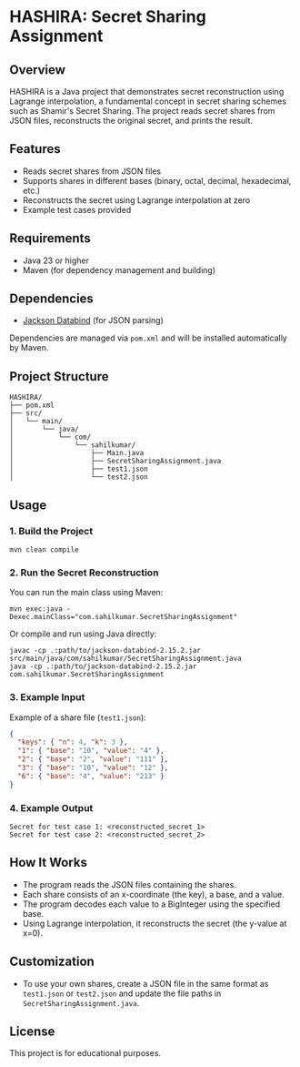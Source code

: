 # HASHIRA: Secret Sharing Assignment

## Overview

HASHIRA is a Java project that demonstrates secret reconstruction using Lagrange interpolation, a fundamental concept in secret sharing schemes such as Shamir's Secret Sharing. The project reads secret shares from JSON files, reconstructs the original secret, and prints the result.

## Features
- Reads secret shares from JSON files
- Supports shares in different bases (binary, octal, decimal, hexadecimal, etc.)
- Reconstructs the secret using Lagrange interpolation at zero
- Example test cases provided

## Requirements
- Java 23 or higher
- Maven (for dependency management and building)

## Dependencies
- [Jackson Databind](https://github.com/FasterXML/jackson-databind) (for JSON parsing)

Dependencies are managed via `pom.xml` and will be installed automatically by Maven.

## Project Structure
```
HASHIRA/
├── pom.xml
├── src/
│   └── main/
│       └── java/
│           └── com/
│               └── sahilkumar/
│                   ├── Main.java
│                   ├── SecretSharingAssignment.java
│                   ├── test1.json
│                   └── test2.json
```

## Usage

### 1. Build the Project
```
mvn clean compile
```

### 2. Run the Secret Reconstruction
You can run the main class using Maven:
```
mvn exec:java -Dexec.mainClass="com.sahilkumar.SecretSharingAssignment"
```
Or compile and run using Java directly:
```
javac -cp .:path/to/jackson-databind-2.15.2.jar src/main/java/com/sahilkumar/SecretSharingAssignment.java
java -cp .:path/to/jackson-databind-2.15.2.jar com.sahilkumar.SecretSharingAssignment
```

### 3. Example Input
Example of a share file (`test1.json`):
```json
{
  "keys": { "n": 4, "k": 3 },
  "1": { "base": "10", "value": "4" },
  "2": { "base": "2", "value": "111" },
  "3": { "base": "10", "value": "12" },
  "6": { "base": "4", "value": "213" }
}
```

### 4. Example Output
```
Secret for test case 1: <reconstructed_secret_1>
Secret for test case 2: <reconstructed_secret_2>
```

## How It Works
- The program reads the JSON files containing the shares.
- Each share consists of an x-coordinate (the key), a base, and a value.
- The program decodes each value to a BigInteger using the specified base.
- Using Lagrange interpolation, it reconstructs the secret (the y-value at x=0).

## Customization
- To use your own shares, create a JSON file in the same format as `test1.json` or `test2.json` and update the file paths in `SecretSharingAssignment.java`.

## License
This project is for educational purposes. 
